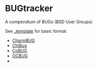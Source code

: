 # BUGtracker
A compendium of BUGs (BSD User Groups)

See [_template](https://github.com/q5sys/BUGtracker/blob/master/_template) for basic format

+ [CharmBUG](https://github.com/q5sys/BUGtracker/blob/master/charmbug.md)
+ [ChiBug](https://github.com/q5sys/BUGtracker/blob/master/chibug.md)
+ [CoBUG](https://github.com/q5sys/BUGtracker/blob/master/cobug.md)
+ [OCBUG](https://github.com/q5sys/BUGtracker/blob/master/ocbug.md)
+ 

